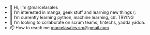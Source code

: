 - 👋 Hi, I’m @marcelasales
- 👀 I’m interested in manga, geek stuff and learning new things (:
- 🌱 I’m currently learning python, machine learning, c#. TRYING
- 💞️ I’m looking to collaborate on scrum teams, fintechs, yadda yadda.
- 📫 How to reach me marcelasales.sm@gmail.com

<!---
marcelasales/marcelasales is a ✨ special ✨ repository because its `README.md` (this file) appears on your GitHub profile.
You can click the Preview link to take a look at your changes.
--->
